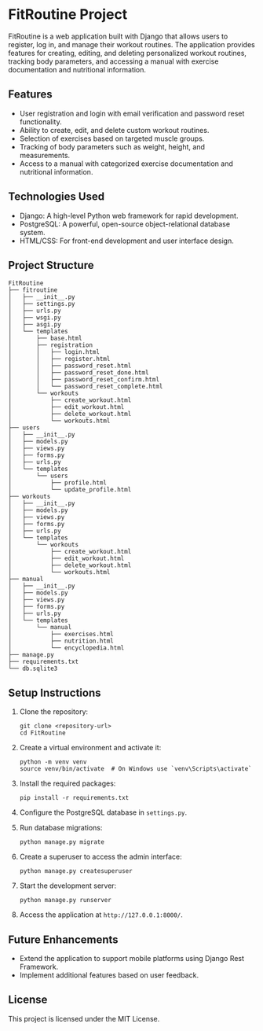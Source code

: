 # FitRoutine Project

FitRoutine is a web application built with Django that allows users to register, log in, and manage their workout routines. The application provides features for creating, editing, and deleting personalized workout routines, tracking body parameters, and accessing a manual with exercise documentation and nutritional information.

## Features

- User registration and login with email verification and password reset functionality.
- Ability to create, edit, and delete custom workout routines.
- Selection of exercises based on targeted muscle groups.
- Tracking of body parameters such as weight, height, and measurements.
- Access to a manual with categorized exercise documentation and nutritional information.

## Technologies Used

- Django: A high-level Python web framework for rapid development.
- PostgreSQL: A powerful, open-source object-relational database system.
- HTML/CSS: For front-end development and user interface design.

## Project Structure

```
FitRoutine
├── fitroutine
│   ├── __init__.py
│   ├── settings.py
│   ├── urls.py
│   ├── wsgi.py
│   ├── asgi.py
│   └── templates
│       ├── base.html
│       ├── registration
│       │   ├── login.html
│       │   ├── register.html
│       │   ├── password_reset.html
│       │   ├── password_reset_done.html
│       │   ├── password_reset_confirm.html
│       │   └── password_reset_complete.html
│       └── workouts
│           ├── create_workout.html
│           ├── edit_workout.html
│           ├── delete_workout.html
│           └── workouts.html
├── users
│   ├── __init__.py
│   ├── models.py
│   ├── views.py
│   ├── forms.py
│   ├── urls.py
│   └── templates
│       └── users
│           ├── profile.html
│           └── update_profile.html
├── workouts
│   ├── __init__.py
│   ├── models.py
│   ├── views.py
│   ├── forms.py
│   ├── urls.py
│   └── templates
│       └── workouts
│           ├── create_workout.html
│           ├── edit_workout.html
│           ├── delete_workout.html
│           └── workouts.html
├── manual
│   ├── __init__.py
│   ├── models.py
│   ├── views.py
│   ├── forms.py
│   ├── urls.py
│   └── templates
│       └── manual
│           ├── exercises.html
│           ├── nutrition.html
│           └── encyclopedia.html
├── manage.py
├── requirements.txt
└── db.sqlite3
```

## Setup Instructions

1. Clone the repository:
   ```
   git clone <repository-url>
   cd FitRoutine
   ```

2. Create a virtual environment and activate it:
   ```
   python -m venv venv
   source venv/bin/activate  # On Windows use `venv\Scripts\activate`
   ```

3. Install the required packages:
   ```
   pip install -r requirements.txt
   ```

4. Configure the PostgreSQL database in `settings.py`.

5. Run database migrations:
   ```
   python manage.py migrate
   ```

6. Create a superuser to access the admin interface:
   ```
   python manage.py createsuperuser
   ```

7. Start the development server:
   ```
   python manage.py runserver
   ```

8. Access the application at `http://127.0.0.1:8000/`.

## Future Enhancements

- Extend the application to support mobile platforms using Django Rest Framework.
- Implement additional features based on user feedback.

## License

This project is licensed under the MIT License.